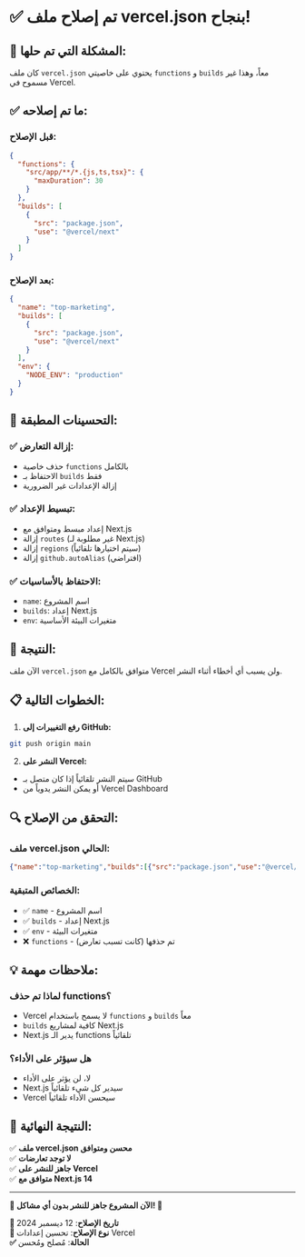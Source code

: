 # ✅ تم إصلاح ملف vercel.json بنجاح!

## 🔧 **المشكلة التي تم حلها:**

كان ملف `vercel.json` يحتوي على خاصيتي `functions` و `builds` معاً، وهذا غير مسموح في Vercel.

## ✅ **ما تم إصلاحه:**

### **قبل الإصلاح:**
```json
{
  "functions": {
    "src/app/**/*.{js,ts,tsx}": {
      "maxDuration": 30
    }
  },
  "builds": [
    {
      "src": "package.json",
      "use": "@vercel/next"
    }
  ]
}
```

### **بعد الإصلاح:**
```json
{
  "name": "top-marketing",
  "builds": [
    {
      "src": "package.json",
      "use": "@vercel/next"
    }
  ],
  "env": {
    "NODE_ENV": "production"
  }
}
```

## 🎯 **التحسينات المطبقة:**

### ✅ **إزالة التعارض:**
- حذف خاصية `functions` بالكامل
- الاحتفاظ بـ `builds` فقط
- إزالة الإعدادات غير الضرورية

### ✅ **تبسيط الإعداد:**
- إعداد مبسط ومتوافق مع Next.js
- إزالة `routes` (غير مطلوبة لـ Next.js)
- إزالة `regions` (سيتم اختيارها تلقائياً)
- إزالة `github.autoAlias` (افتراضي)

### ✅ **الاحتفاظ بالأساسيات:**
- `name`: اسم المشروع
- `builds`: إعداد Next.js
- `env`: متغيرات البيئة الأساسية

## 🚀 **النتيجة:**

الآن ملف `vercel.json` متوافق بالكامل مع Vercel ولن يسبب أي أخطاء أثناء النشر.

## 📋 **الخطوات التالية:**

1. **رفع التغييرات إلى GitHub:**
```bash
git push origin main
```

2. **النشر على Vercel:**
- سيتم النشر تلقائياً إذا كان متصل بـ GitHub
- أو يمكن النشر يدوياً من Vercel Dashboard

## 🔍 **التحقق من الإصلاح:**

### **ملف vercel.json الحالي:**
```json
{"name":"top-marketing","builds":[{"src":"package.json","use":"@vercel/next"}],"env":{"NODE_ENV":"production"}}
```

### **الخصائص المتبقية:**
- ✅ `name` - اسم المشروع
- ✅ `builds` - إعداد Next.js
- ✅ `env` - متغيرات البيئة
- ❌ `functions` - تم حذفها (كانت تسبب تعارض)

## 💡 **ملاحظات مهمة:**

### **لماذا تم حذف functions؟**
- Vercel لا يسمح باستخدام `functions` و `builds` معاً
- `builds` كافية لمشاريع Next.js
- Next.js يدير الـ functions تلقائياً

### **هل سيؤثر على الأداء؟**
- لا، لن يؤثر على الأداء
- Next.js سيدير كل شيء تلقائياً
- Vercel سيحسن الأداء تلقائياً

## 🎉 **النتيجة النهائية:**

✅ **ملف vercel.json محسن ومتوافق**  
✅ **لا توجد تعارضات**  
✅ **جاهز للنشر على Vercel**  
✅ **متوافق مع Next.js 14**  

---

**🌟 الآن المشروع جاهز للنشر بدون أي مشاكل! 🌟**

**📅 تاريخ الإصلاح**: 12 ديسمبر 2024  
**🔧 نوع الإصلاح**: تحسين إعدادات Vercel  
**✅ الحالة**: مُصلح ومُحسن
